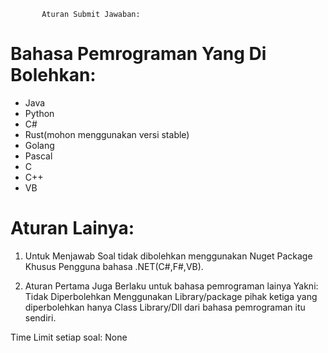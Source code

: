            Aturan Submit Jawaban:

# Bahasa Pemrograman Yang Di Bolehkan:
- Java
- Python
- C#
- Rust(mohon menggunakan versi stable)
- Golang
- Pascal
- C
- C++
- VB

# Aturan Lainya:
1. Untuk Menjawab Soal tidak dibolehkan menggunakan Nuget Package
Khusus Pengguna bahasa .NET(C#,F#,VB).

2. Aturan Pertama Juga Berlaku untuk bahasa pemrograman lainya Yakni:
Tidak Diperbolehkan Menggunakan Library/package pihak ketiga yang diperbolehkan
hanya Class Library/Dll dari bahasa pemrograman itu sendiri.

Time Limit setiap soal: None
